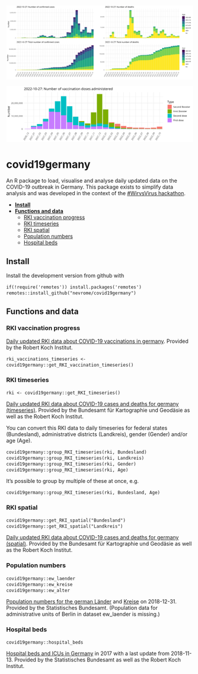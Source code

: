 
<!-- Rmd -> md -->

![](man/figures/README_plot.png)

![](man/figures/README_plot_vac.png)

# covid19germany

An R package to load, visualise and analyse daily updated data on the
COVID-19 outbreak in Germany. This package exists to simplify data
analysis and was developed in the context of the [\#WirvsVirus
hackathon](https://www.bundesregierung.de/breg-de/themen/coronavirus/wir-vs-virus-1731968).

- [**Install**](#Install)
- [**Functions and data**](#functions-and-data)
  - [RKI vaccination progress](#rki-vaccination-progress)
  - [RKI timeseries](#rki-timeseries)
  - [RKI spatial](#rki-spatial)
  - [Population numbers](#population-numbers)
  - [Hospital beds](#hospital-beds)

## Install

Install the development version from github with

    if(!require('remotes')) install.packages('remotes')
    remotes::install_github("nevrome/covid19germany")

## Functions and data

### RKI vaccination progress

[Daily updated RKI data about COVID-19 vaccinations in
germany](https://www.rki.de/DE/Content/InfAZ/N/Neuartiges_Coronavirus/Daten/Impfquoten-Tab.html).
Provided by the Robert Koch Institut.

    rki_vaccinations_timeseries <- covid19germany::get_RKI_vaccination_timeseries()

### RKI timeseries

    rki <- covid19germany::get_RKI_timeseries()

[Daily updated RKI data about COVID-19 cases and deaths for germany
(timeseries)](https://npgeo-corona-npgeo-de.hub.arcgis.com/datasets/dd4580c810204019a7b8eb3e0b329dd6_0).
Provided by the Bundesamt für Kartographie und Geodäsie as well as the
Robert Koch Institut.

You can convert this RKI data to daily timeseries for federal states
(Bundesland), administrative districts (Landkreis), gender (Gender)
and/or age (Age).

    covid19germany::group_RKI_timeseries(rki, Bundesland)
    covid19germany::group_RKI_timeseries(rki, Landkreis)
    covid19germany::group_RKI_timeseries(rki, Gender)
    covid19germany::group_RKI_timeseries(rki, Age)

It’s possible to group by multiple of these at once, e.g.

    covid19germany::group_RKI_timeseries(rki, Bundesland, Age)

### RKI spatial

    covid19germany::get_RKI_spatial("Bundesland")
    covid19germany::get_RKI_spatial("Landkreis")

[Daily updated RKI data about COVID-19 cases and deaths for germany
(spatial)](https://npgeo-corona-npgeo-de.hub.arcgis.com/search?groupIds=b28109b18022405bb965c602b13e1bbc).
Provided by the Bundesamt für Kartographie und Geodäsie as well as the
Robert Koch Institut.

### Population numbers

    covid19germany::ew_laender
    covid19germany::ew_kreise
    covid19germany::ew_alter

[Population numbers for the german
Länder](https://www.statistikportal.de/de/bevoelkerung/flaeche-und-bevoelkerung)
and
[Kreise](https://www.destatis.de/DE/Themen/Laender-Regionen/Regionales/Gemeindeverzeichnis/Administrativ/04-kreise.html)
on 2018-12-31. Provided by the Statistisches Bundesamt. (Population data
for administrative units of Berlin in dataset ew_laender is missing.)

### Hospital beds

    covid19germany::hospital_beds

[Hospital beds and ICUs in
Germany](http://www.gbe-bund.de/gbe10/f?f=328::Intensivstation) in 2017
with a last update from 2018-11-13. Provided by the Statistisches
Bundesamt as well as the Robert Koch Institut.
